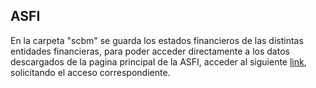 ## ASFI

En la carpeta "scbm" se guarda los estados financieros de las distintas entidades financieras, para poder acceder directamente a los datos descargados de la pagina principal de la ASFI, acceder al siguiente [link](https://drive.google.com/drive/folders/1b9QmfJucxyDnqK0eDOeDjrG0ojwLviFp?usp=sharing), solicitando el acceso correspondiente. 